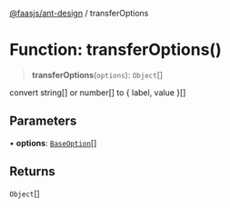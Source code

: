 [@faasjs/ant-design](../README.md) / transferOptions

# Function: transferOptions()

> **transferOptions**(`options`): `Object`[]

convert string[] or number[] to \{ label, value \}[]

## Parameters

• **options**: [`BaseOption`](../type-aliases/BaseOption.md)[]

## Returns

`Object`[]
